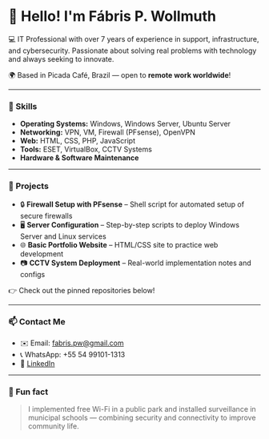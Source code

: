 # 👋 Hello! I'm Fábris P. Wollmuth

💻 IT Professional with over 7 years of experience in support, infrastructure, and cybersecurity. Passionate about solving real problems with technology and always seeking to innovate.

🌍 Based in Picada Café, Brazil — open to **remote work worldwide**!

---

### 🔧 Skills

- **Operating Systems:** Windows, Windows Server, Ubuntu Server  
- **Networking:** VPN, VM, Firewall (PFsense), OpenVPN  
- **Web:** HTML, CSS, PHP, JavaScript  
- **Tools:** ESET, VirtualBox, CCTV Systems  
- **Hardware & Software Maintenance**

---

### 🚀 Projects

- 🔒 **Firewall Setup with PFsense** – Shell script for automated setup of secure firewalls  
- 🖥️ **Server Configuration** – Step-by-step scripts to deploy Windows Server and Linux services  
- 🌐 **Basic Portfolio Website** – HTML/CSS site to practice web development  
- 📷 **CCTV System Deployment** – Real-world implementation notes and configs

👉 Check out the pinned repositories below!

---

### 📫 Contact Me

- ✉️ Email: fabris.pw@gmail.com  
- 📞 WhatsApp: +55 54 99101-1313  
- 💼 [LinkedIn](https://www.linkedin.com/in/fábris-presser-wollmuth-39b800113/)

---

### 📌 Fun fact

> I implemented free Wi-Fi in a public park and installed surveillance in municipal schools — combining security and connectivity to improve community life.
